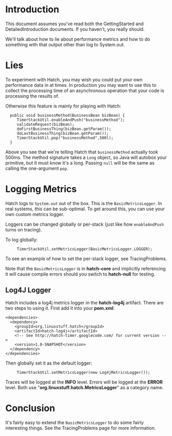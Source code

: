 # Introduction #

This document assumes you've read both the GettingStarted and DetailedIntroduction documents.  If you haven't, you really should.

We'll talk about how to lie about performance metrics and how to do something with that output other than log to System.out.

# Lies #

To experiment with Hatch, you may wish you could put your own performance data in at times.  In production you may want to use this to collect the processing time of an asynchronous operation that your code is processing the results of.

Otherwise this feature is mainly for playing with Hatch:

```
  public void businessMethod(BusinessBean bizBean) {
     TimerStackUtil.enableAndPush("businessMethod");
     validateRequest(bizBean);
     doFirstBusinessThing(bizBean.getParam());
     doLastBusinessThing(bizBean.getParam());
     TimerStackUtil.pop("businessMethod",500l);
  }
```

Above you see that we're telling Hatch that `businessMethod` actually took 500ms. The method signature takes a `Long` object, so Java will autobox your primitive, but it must know it's a long. Passing `null` will be the same as calling the one-argument `pop`.

# Logging Metrics #

Hatch logs to `System.out` out of the box.  This is the `BasicMetricsLogger`. In real systems, this can be sub-optimal.  To get around this, you can use your own custom metrics logger.

Loggers can be changed globally or per-stack (just like how `enableAndPush` turns on tracing).

To log globally:

```
     TimerStackUtil.setMetricsLogger(BasicMetricsLogger.LOGGER);
```

To see an example of how to set the per-stack logger, see TracingProblems.

Note that the `BasicMetricsLogger` is in **hatch-core** and implicitly referencing it will cause compile errors should you switch to **hatch-null** for testing.

## Log4J Logger ##

Hatch includes a log4j metrics logger in the **hatch-log4j** artifact.  There are two steps to using it.  First add it into your **pom.xml**:

```
<dependencies>
  <dependency>
    <groupId>org.linuxstuff.hatch</groupId>
    <artifactId>hatch-log4j</artifactId>
    <!-- See http://hatch-timer.googlecode.com/ for current version -->
    <version>1.0-SNAPSHOT</version>
  </dependency>
</dependencies>
```

Then globally set it as the default logger:

```
     TimerStackUtil.setMetricsLogger(new Log4jMetricsLogger());
```

Traces will be logged at the **INFO** level.  Errors will be logged at the **ERROR** level. Both use "**org.linuxstuff.hatch.MetricsLogger**" as a category name.

# Conclusion #

It's fairly easy to extend the `BasicMetricsLogger` to do some fairly interesting things.  See the TracingProblems page for more information.